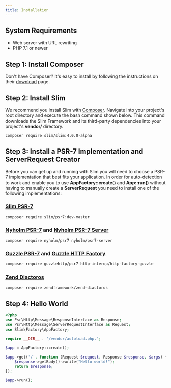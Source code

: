 ```yaml
---
title: Installation
---
```


## System Requirements

* Web server with URL rewriting
* PHP 7.1 or newer

## Step 1: Install Composer

Don't have Composer? It's easy to install by following the instructions on their [download](https://getcomposer.org/download/) page.

## Step 2: Install Slim

We recommend you install Slim with [Composer](https://getcomposer.org/).
Navigate into your project's root directory and execute the bash command
shown below. This command downloads the Slim Framework and its third-party
dependencies into your project's **vendor/** directory.

```bash
composer require slim/slim:4.0.0-alpha
```

## Step 3: Install a PSR-7 Implementation and ServerRequest Creator

Before you can get up and running with Slim you will need to choose a PSR-7 implementation that best fits your application.
In order for auto-detection to work and enable you to use **AppFactory::create()** and **App::run()** without having to manually create a **ServerRequest** you need to install one of the following implementations:

### [Slim PSR-7](https://github.com/slimphp/Slim-Psr7)
```bash
composer require slim/psr7:dev-master
```

### [Nyholm PSR-7](https://github.com/Nyholm/psr7) and [Nyholm PSR-7 Server](https://github.com/Nyholm/psr7-server)
```bash
composer require nyholm/psr7 nyholm/psr7-server
```

### [Guzzle PSR-7](https://github.com/guzzle/psr7) and [Guzzle HTTP Factory](https://github.com/http-interop/http-factory-guzzle)
```bash
composer require guzzlehttp/psr7 http-interop/http-factory-guzzle
```

### [Zend Diactoros](https://github.com/zendframework/zend-diactoros)
```bash
composer require zendframework/zend-diactoros
```

## Step 4: Hello World
```php
<?php
use Psr\Http\Message\ResponseInterface as Response;
use Psr\Http\Message\ServerRequestInterface as Request;
use Slim\Factory\AppFactory;

require __DIR__ . '/vendor/autoload.php.';

$app = AppFactory::create();

$app->get('/', function (Request $request, Response $response, $args) {
    $response->getBody()->write("Hello world!");
    return $response;
});

$app->run();
```
